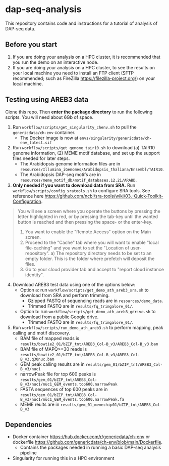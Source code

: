 # dap-seq-analysis
This repository contains code and instructions for a tutorial of analysis of DAP-seq data.

## Before you start
1. If you are doing your analysis on a HPC cluster, it is recommended that you run the demo on an interactive node.
2. If you are doing your analysis on a HPC cluster, to see the results on your local machine you need to install an FTP client (SFTP recommended; such as FireZilla https://filezilla-project.org/) on your local machine.

## Testing using AREB3 data
Clone this repo.  Then **enter the package directory** to run the following scripts.  You will need about 6Gb of space.
1. Run `workflow/scripts/get_singularity_chenv.sh` to pull the `genericdata/ch-env` container.
   - The Docker image is now at `envs/singularity/genericdata/ch-env_latest.sif`
2. Run `workflow/scripts/get_genome_tair10.sh` to download (a) TAIR10 genome information, (2) MEME motif database, and set up the support files needed for later steps.
   -  The Arabidopsis genome information files are in `resources/Illumina_iGenomes/Arabidopsis_thaliana/Ensembl/TAIR10`.
   -  The Arabidopsis DAP-seq motifs are in `resources/meme_motif_db/motif_databases.12.21/ARABD`.
3. **Only needed if you want to download data from SRA.** Run `workflow/scripts/config_sratools.sh` to configure SRA tools.  See reference here https://github.com/ncbi/sra-tools/wiki/03.-Quick-Toolkit-Configuration.

>  You will see a screen where you operate the buttons by pressing the letter highlighted in red, or by pressing the tab-key until the wanted button is reached and then pressing the space- or the enter-key.
> 1. You want to enable the "Remote Access" option on the Main screen.
> 2. Proceed to the "Cache" tab where you will want to enable "local file-caching" and you want to set the "Location of user-repository".
>   a) The repository directory needs to be set to an empty folder. This is the folder where prefetch will deposit the files.
> 3. Go to your cloud provider tab and accept to "report cloud instance identity".

4. Download AREB3 test data using one of the options below:
   - Option a: run `workflow/scripts/get_demo_ath_areb3_sra.sh` to download from SRA and perform trimming.
       - Gzipped FASTQ of sequencing reads are in `resources/demo_data`.
	   - Trimmed FASTQ are in `results/fq_trimgalore_01/`.
   - Option b: run `workflow/scripts/get_demo_ath_areb3_gdrive.sh` to download from a public Google drive.
       - Trimmed FASTQ are in `results/fq_trimgalore_01/`.
4. Run `workflow/scripts/run_demo_ath_areb3.sh` to perform mapping, peak calling and motif discovery.
   -  BAM file of mapped reads is `results/bowtie2_01/bZIP_tnt/AREB3_Col-B_v3/AREB3_Col-B_v3.bam`
   -  BAM file of MAPQ>=30 reads is `results/bowtie2_01/bZIP_tnt/AREB3_Col-B_v3/AREB3_Col-B_v3.q30nuc.bam`
   -  GEM peak calling results are in `results/gem_01/bZIP_tnt/AREB3_Col-B_v3/nuc1`
   -  narrowPeak file for top 600 peaks is `results/gem_01/bZIP_tnt/AREB3_Col-B_v3/nuc1/nuc1_GEM_events.top600.narrowPeak`
   -  FASTA sequences of top 600 peaks are in `results/gem_01/bZIP_tnt/AREB3_Col-B_v3/nuc1/nuc1_GEM_events.top600.narrowPeak.fa`
   -  MEME reults are in `results/gem_01_memechip01/bZIP_tnt/AREB3_Col-B_v3`

## Dependencies
- Docker container https://hub.docker.com/r/genericdata/ch-env or dockerfile https://github.com/genericdata/ch-env/blob/main/Dockerfile.
  - Contains the packages needed in running a basic DAP-seq analysis pipeline
- Singularity for running this in a HPC environment

